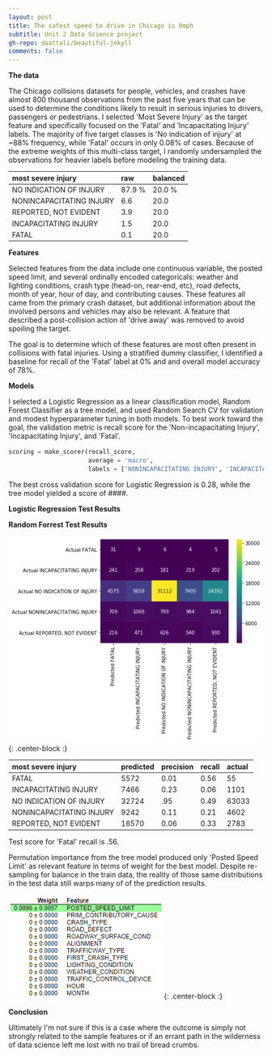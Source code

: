 ```yaml
---
layout: post
title: The safest speed to drive in Chicago is 0mph
subtitle: Unit 2 Data Science project
gh-repo: daattali/beautiful-jekyll 
comments: false
---
```


**The data**

The Chicago collisions datasets for people, vehicles, and crashes have almost 800 thousand observations from the past five years that can be used to determine the conditions likely to result in serious injuries to drivers, passengers or pedestrians.  I selected 'Most Severe Injury' as the target feature and specifically focused on the ‘Fatal’ and ‘Incapacitating Injury’ labels.  The majority of five target classes is 'No indication of injury' at ~88% frequency, while 'Fatal' occurs in only 0.08% of cases.  Because of the extreme weights of this multi-class target, I randomly undersampled the observations for heavier labels before modeling the training data.

| most severe injury | raw | balanced |
| :------ | :--- | :--- |
| NO INDICATION OF INJURY | 87.9 % | 20.0 % |
| NONINCAPACITATING INJURY | 6.6 | 20.0 |
| REPORTED, NOT EVIDENT | 3.9 | 20.0 |
| INCAPACITATING INJURY | 1.5 | 20.0 |
| FATAL | 0.1 | 20.0 |

**Features**

Selected features from the data include one continuous variable, the posted speed limit, and several ordinally encoded categoricals: weather and lighting conditions, crash type (head-on, rear-end, etc), road defects, month of year, hour of day, and contributing causes.  These features all came from the primary crash dataset, but additional information about the involved persons and vehicles may also be relevant.  A feature that described a post-collision action of 'drive away' was removed to avoid spoiling the target.

The goal is to determine which of these features are most often present in collisions with fatal injuries.  Using a stratified dummy classifier, I identified a baseline for recall of the 'Fatal' label at 0% and and overall model accuracy of 78%. 

**Models**

I selected a Logistic Regression as a linear classification model, Random Forest Classifier as a tree model, and used Random Search CV for validation and modest hyperparameter tuning in both models.  To best work toward the goal, the validation metric is recall score for the 'Non-incapacitating Injury', 'Incapacitating Injury', and 'Fatal'.  

```python
scoring = make_scorer(recall_score, 
                      average = 'macro', 
                      labels = ['NONINCAPACITATING INJURY', 'INCAPACITATING INJURY', 'FATAL']),
```

The best cross validation score for Logistic Regression is 0.28, while the tree model yielded a score of ####.  

**Logistic Regression Test Results**



**Random Forrest Test Results**

![confusion](https://github.com/johnwesleyharding/johnwesleyharding.github.io/raw/master/img/crashconf.png){: .center-block :}

| most severe injury | predicted | precision | recall | actual |
| :------ | :--- | :--- | :--- | :--- |
| FATAL | 5572 | 0.01 | 0.56 | 55 |
| INCAPACITATING INJURY | 7466 | 0.23 | 0.06 | 1101 |
| NO INDICATION OF INJURY | 32724 | .95 | 0.49 | 63033 |
| NONINCAPACITATING INJURY | 9242 | 0.11 | 0.21 | 4602 |
| REPORTED, NOT EVIDENT | 16570 | 0.06 | 0.33 | 2783 |

Test score for 'Fatal' recall is .56.

Permutation importance from the tree model produced only 'Posted Speed Limit' as relevant feature in terms of weight for the best model.  Despite re-sampling for balance in the train data, the reality of those same distributions in the test data still warps many of of the prediction results.

![permutation](https://github.com/johnwesleyharding/johnwesleyharding.github.io/raw/master/img/crashpermutation.png){: .center-block :}



**Conclusion**

Ultimately I'm not sure if this is a case where the outcome is simply not strongly related to the sample features or if an errant path in the wilderness of data science left me lost with no trail of bread crumbs.
